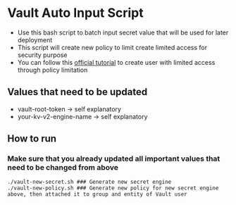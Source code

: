 # Vault Auto Input Script

- Use this bash script to batch input secret value that will be used for later deployment
- This script will create new policy to limit create limited access for security purpose
- You can follow this [official tutorial](https://developer.hashicorp.com/vault/tutorials/policies/policies "official tutorial") to create user with limited access through policy limitation

## Values that need to be updated
- vault-root-token -> self explanatory
- your-kv-v2-engine-name -> self explanatory

## How to run
### Make sure that you already updated all important values that need to be changed from above

```shell
./vault-new-secret.sh ### Generate new secret engine
./vault-new-policy.sh ### Generate new policy for new secret engine above, then attached it to group and entity of Vault user
```